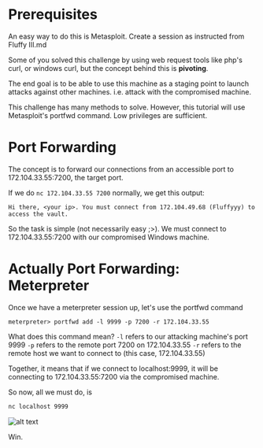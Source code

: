 # Prerequisites

An easy way to do this is Metasploit. Create a session as instructed from Fluffy III.md

Some of you solved this challenge by using web request tools like php's curl, or windows curl, but the concept behind this is **pivoting**.

The end goal is to be able to use this machine as a staging point to launch attacks against other machines. i.e. attack with the compromised machine.

This challenge has many methods to solve. However, this tutorial will use Metasploit's portfwd command. Low privileges are sufficient.

# Port Forwarding

The concept is to forward our connections from an accessible port to 172.104.33.55:7200, the target port.

If we do ``nc 172.104.33.55 7200`` normally, we get this output:

```
Hi there, <your ip>. You must connect from 172.104.49.68 (Fluffyyy) to access the vault.
```

So the task is simple (not necessarily easy ;>). We must connect to 172.104.33.55:7200 with our compromised Windows machine.

# Actually Port Forwarding: Meterpreter

Once we have a meterpreter session up, let's use the portfwd command

``
meterpreter> portfwd add -l 9999 -p 7200 -r 172.104.33.55
``

What does this command mean?
``-l``  refers to our attacking machine's port 9999
``-p``  refers to the remote port 7200 on 172.104.33.55
``-r``  refers to the remote host we want to connect to (this case, 172.104.33.55)

Together, it means that if we connect to localhost:9999, it will be connecting to 172.104.33.55:7200 via the compromised machine. 

So now, all we must do, is

```bash
nc localhost 9999
```

![alt text](https://imgur.com/j6XfQR9.png)

Win.

